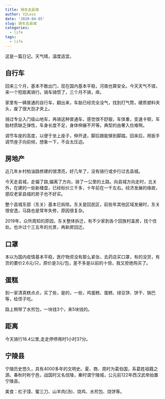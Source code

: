 ```yaml
---
title: 骑车去县城
author: V2Less
date: '2020-04-05'
slug: 骑车去县城
categories:
  - life
tags:
  - life
---
```


这是一篇日记。天气晴，温度适宜。

## 自行车

回来三个月，基本不敢出门，现在国内基本平稳，河南也算安全。今天天气不错，来一个短距离骑行。骑车骑惯了，三个月不骑，痒。

家里有一辆普通的自行车，翻出来，车胎已经完全没气，找到打气筒，硬质塑料夹头，废了很大劲才夹上。

骑过专业入门级山地车，再骑这种普通车，感觉很不舒服，车体重，变速卡顿，车胎材质缺乏弹性，车身长度不足，身体伸展不开等。典型的由奢入俭难啊。

调节车座的高度，以便于坐上座子，伸开退，脚后跟能够到脚踏。回来后，用扳手调节座子向前倾，想象一下，不会太压迫。

## 房地产

近几年乡村柏油路修建的很漂亮，好几年了，没有骑行或步行过去县城。

今天走县城，走偏了路,偏离了方向，骑了一公里的土路。向县城方向走时，北关外，在建的一些新楼盘，已经标价三千多，十年前在一千左右。经济发展的缘故，感叹老家县城的房子也不好买。

整个县城东部（东关）基本已拆除。东关是回民区，前些年其他区域发展时，东关很安逸，马路也是常年失修，原因很复杂。

2019年，众所周知的原因，东关整体拆迁，有不少家到各个回族村盖房，找个住处。也许过个三五年的光景，再新房回迁。

## 口罩

本以为国内疫情基本平稳，医疗物资没有那么紧张，去药店买口罩，有的没货，有货的要价2.6元/只，原价是3元/包，差不多是以前的十倍，我又拒绝购买了。

## 蛋糕

到一家清真糕点点，买了些，是的，一些，鸡蛋糕、蛋糕、绿豆饼、饼干、锅巴等，给侄子吃。

路上稍带了水煎包，一块钱3个，来5块钱的。

## 距离

今天骑行18.4公里,走走停停用时1小时37分。

## 宁陵县

宁陵历史悠久，具有4000多年的文明史。夏、商、周时为葛伯国，系葛姓祖籍之源。春秋时称宁邑，战国时又名信陵，秦时谓宁陵城，公元前122年西汉武帝始置宁陵县。

美食：杠子馍、蜜三刀、山羊肉(汤)、烧鸡、水煎包、烧饼等。



